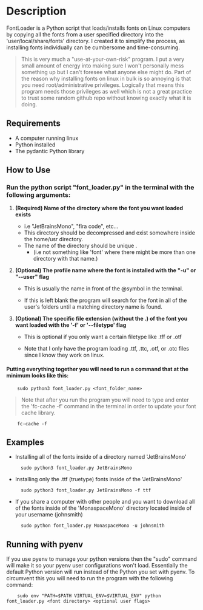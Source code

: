 # Description

FontLoader is a Python script that loads/installs fonts on Linux computers by copying all the fonts from a user specified directory into the 'user/local/share/fonts' directory. I created it to simplify the process, as installing fonts individually can be cumbersome and time-consuming.

>This is very much a "use-at-your-own-risk" program.  I put a very small amount of energy into making sure I won't personally mess something up but I can't foresee what anyone else might do.  Part of the reason why installing fonts on linux in bulk is so annoying is that you need root/administrative privileges. Logically that means this program needs those privileges as well which is not a great practice to trust some random github repo without knowing exactly what it is doing.  


## Requirements
- A computer running linux
- Python installed
- The pydantic Python library


## How to Use

### Run the python script "font_loader.py" in the terminal with the following arguments:


1. **(Required) Name of the directory where the font you want loaded exists**

    - i.e "JetBrainsMono", "fira code", etc...
    - This directory should be decompressed and exist somewhere inside the home/usr directory. 
    - The name of the directory should be unique .
        - (i.e not something like 'font' where there might be more than one directory with that name.)   

2.  **(Optional) The profile name where the font is installed with the "-u" or "--user" flag**
    
    - This is usually the name in front of the @symbol in the terminal.

    - If this is left blank the program will search for the font in all of the user's folders until a matching directory name is found.

    
3.  **(Optional) The specific file extension (without the .) of the font you want loaded with the '-f' or '--filetype' flag**   
       
    - This is optional if you only want a certain filetype like .tff or .otf
            
    - Note that I only have the program loading .ttf, .ttc, .otf, or .otc files since I know they work on linux. 

                


#### **Putting everything together you will need to run a command that at the minimum looks like this:**


        sudo python3 font_loader.py <font_folder_name>



>Note that after you run the program you will need to type and enter the 'fc-cache -f' command in the terminal in order to update your font cache library.  

        fc-cache -f

## Examples

- Installing all of the fonts inside of a directory named 'JetBrainsMono'

        sudo python3 font_loader.py JetBrainsMono


- Installing only the .ttf (truetype) fonts inside of the 'JetBrainsMono'

        sudo python3 font_loader.py JetBrainsMono -f ttf

- If you share a computer with other people and you want to download all of the fonts inside of the 'MonaspaceMono' directory located inside of your username (johnsmith)


        sudo python font_loader.py MonaspaceMono -u johnsmith



## Running with pyenv

If you use pyenv to manage your python versions then the "sudo" command will make it so your pyenv user configurations won't load.  Essentially the default Python version will run instead of the Python you set with pyenv.  To circumvent this you will need to run the program with the following command:

        sudo env "PATH=$PATH VIRTUAL_ENV=$VIRTUAL_ENV" python font_loader.py <font directory> <optional user flags>